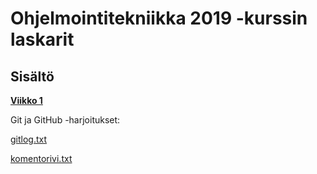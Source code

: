 # Ohjelmointitekniikka 2019 -kurssin laskarit

## Sisältö

[__Viikko 1__](https://github.com/MikaelTornwall/ot-harjoitustyo/tree/master/laskarit/viikko1)

Git ja GitHub -harjoitukset:

[gitlog.txt](https://github.com/MikaelTornwall/ot-harjoitustyo/blob/master/laskarit/viikko1/gitlog.txt)

[komentorivi.txt](https://github.com/MikaelTornwall/ot-harjoitustyo/blob/master/laskarit/viikko1/komentorivi.txt)



